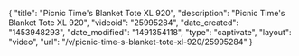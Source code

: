 {
    "title": "Picnic Time's Blanket Tote XL 920",
    "description": "Picnic Time's Blanket Tote XL 920",
    "videoid": "25995284",
    "date_created": "1453948293",
    "date_modified": "1491354118",
    "type": "captivate",
    "layout": "video",
    "url": "\/v\/picnic-time-s-blanket-tote-xl-920\/25995284"
}